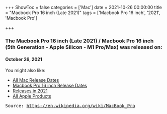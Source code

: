 +++
ShowToc = false
categories = ['Mac']
date = 2021-10-26 00:00:00
title = "Macbook Pro 16 inch (Late 2021)"
tags = ['Macbook Pro 16 inch', '2021', 'Macbook Pro']

+++

### The Macbook Pro 16 inch (Late 2021) / Macbook Pro 16 inch (5th Generation - Apple Silicon - M1 Pro/Max) was released on: 
#### October 26, 2021


<!--more-->


    
You might also like:

- [All Mac Release Dates](https://AppleReleaseDate.com/categories/mac/)
- [Macbook Pro 16 inch Release Dates](https://AppleReleaseDate.com/tags/macbook-pro-16-inch/)
- [Releases in 2021](https://AppleReleaseDate.com/tags/2021/)
- [All Apple Products](https://AppleReleaseDate.com/categories/)



<kbd> Source: https://en.wikipedia.org/wiki/MacBook_Pro</kbd>

